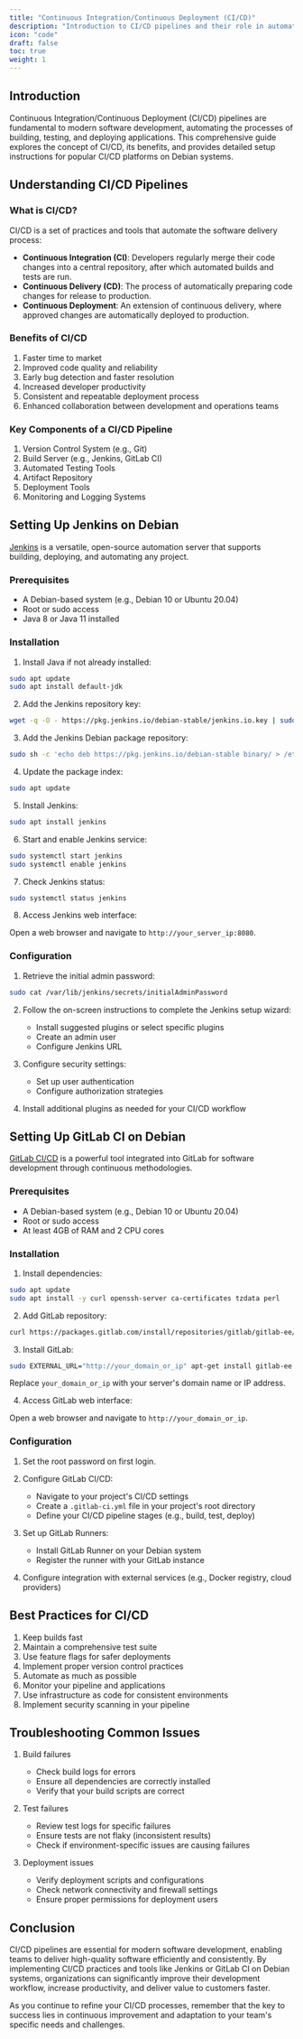 ```yaml
---
title: "Continuous Integration/Continuous Deployment (CI/CD)"
description: "Introduction to CI/CD pipelines and their role in automating software development processes. Setup guides for popular CI/CD platforms (e.g., Jenkins, GitLab CI) on Debian systems."
icon: "code"
draft: false
toc: true
weight: 1
---
```


## Introduction

Continuous Integration/Continuous Deployment (CI/CD) pipelines are fundamental to modern software development, automating the processes of building, testing, and deploying applications. This comprehensive guide explores the concept of CI/CD, its benefits, and provides detailed setup instructions for popular CI/CD platforms on Debian systems.

## Understanding CI/CD Pipelines

### What is CI/CD?

CI/CD is a set of practices and tools that automate the software delivery process:

- **Continuous Integration (CI)**: Developers regularly merge their code changes into a central repository, after which automated builds and tests are run.
- **Continuous Delivery (CD)**: The process of automatically preparing code changes for release to production.
- **Continuous Deployment**: An extension of continuous delivery, where approved changes are automatically deployed to production.

### Benefits of CI/CD

1. Faster time to market
2. Improved code quality and reliability
3. Early bug detection and faster resolution
4. Increased developer productivity
5. Consistent and repeatable deployment process
6. Enhanced collaboration between development and operations teams

### Key Components of a CI/CD Pipeline

1. Version Control System (e.g., Git)
2. Build Server (e.g., Jenkins, GitLab CI)
3. Automated Testing Tools
4. Artifact Repository
5. Deployment Tools
6. Monitoring and Logging Systems

## Setting Up Jenkins on Debian

[Jenkins](https://www.jenkins.io/) is a versatile, open-source automation server that supports building, deploying, and automating any project.

### Prerequisites

- A Debian-based system (e.g., Debian 10 or Ubuntu 20.04)
- Root or sudo access
- Java 8 or Java 11 installed

### Installation

1. Install Java if not already installed:

```bash
sudo apt update
sudo apt install default-jdk
```

2. Add the Jenkins repository key:

```bash
wget -q -O - https://pkg.jenkins.io/debian-stable/jenkins.io.key | sudo apt-key add -
```

3. Add the Jenkins Debian package repository:

```bash
sudo sh -c 'echo deb https://pkg.jenkins.io/debian-stable binary/ > /etc/apt/sources.list.d/jenkins.list'
```

4. Update the package index:

```bash
sudo apt update
```

5. Install Jenkins:

```bash
sudo apt install jenkins
```

6. Start and enable Jenkins service:

```bash
sudo systemctl start jenkins
sudo systemctl enable jenkins
```

7. Check Jenkins status:

```bash
sudo systemctl status jenkins
```

8. Access Jenkins web interface:

Open a web browser and navigate to `http://your_server_ip:8080`.

### Configuration

1. Retrieve the initial admin password:

```bash
sudo cat /var/lib/jenkins/secrets/initialAdminPassword
```

2. Follow the on-screen instructions to complete the Jenkins setup wizard:
   - Install suggested plugins or select specific plugins
   - Create an admin user
   - Configure Jenkins URL

3. Configure security settings:
   - Set up user authentication
   - Configure authorization strategies

4. Install additional plugins as needed for your CI/CD workflow

## Setting Up GitLab CI on Debian

[GitLab CI/CD](https://docs.gitlab.com/ee/ci/) is a powerful tool integrated into GitLab for software development through continuous methodologies.

### Prerequisites

- A Debian-based system (e.g., Debian 10 or Ubuntu 20.04)
- Root or sudo access
- At least 4GB of RAM and 2 CPU cores

### Installation

1. Install dependencies:

```bash
sudo apt update
sudo apt install -y curl openssh-server ca-certificates tzdata perl
```

2. Add GitLab repository:

```bash
curl https://packages.gitlab.com/install/repositories/gitlab/gitlab-ee/script.deb.sh | sudo bash
```

3. Install GitLab:

```bash
sudo EXTERNAL_URL="http://your_domain_or_ip" apt-get install gitlab-ee
```

Replace `your_domain_or_ip` with your server's domain name or IP address.

4. Access GitLab web interface:

Open a web browser and navigate to `http://your_domain_or_ip`.

### Configuration

1. Set the root password on first login.

2. Configure GitLab CI/CD:
   - Navigate to your project's CI/CD settings
   - Create a `.gitlab-ci.yml` file in your project's root directory
   - Define your CI/CD pipeline stages (e.g., build, test, deploy)

3. Set up GitLab Runners:
   - Install GitLab Runner on your Debian system
   - Register the runner with your GitLab instance

4. Configure integration with external services (e.g., Docker registry, cloud providers)

## Best Practices for CI/CD

1. Keep builds fast
2. Maintain a comprehensive test suite
3. Use feature flags for safer deployments
4. Implement proper version control practices
5. Automate as much as possible
6. Monitor your pipeline and applications
7. Use infrastructure as code for consistent environments
8. Implement security scanning in your pipeline

## Troubleshooting Common Issues

1. Build failures
   - Check build logs for errors
   - Ensure all dependencies are correctly installed
   - Verify that your build scripts are correct

2. Test failures
   - Review test logs for specific failures
   - Ensure tests are not flaky (inconsistent results)
   - Check if environment-specific issues are causing failures

3. Deployment issues
   - Verify deployment scripts and configurations
   - Check network connectivity and firewall settings
   - Ensure proper permissions for deployment users

## Conclusion

CI/CD pipelines are essential for modern software development, enabling teams to deliver high-quality software efficiently and consistently. By implementing CI/CD practices and tools like Jenkins or GitLab CI on Debian systems, organizations can significantly improve their development workflow, increase productivity, and deliver value to customers faster.

As you continue to refine your CI/CD processes, remember that the key to success lies in continuous improvement and adaptation to your team's specific needs and challenges.